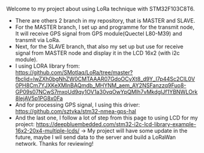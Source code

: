 Welcome to my project about using LoRa technique with STM32F103C8T6.
- There are others 2 branch in my repository, that is MASTER and SLAVE.
- For the MASTER branch, I set up and programme for the transmit node, It will receive GPS signal from GPS module(Quectel L80-M39) and transmit via LoRa.
- Next, for the SLAVE branch, that also my set up but use for receive signal from MASTER node and display it in the LCD 16x2 (with i2c module).
- I using LORA library from:
  https://github.com/SMotlaq/LoRa/tree/master?fbclid=IwZXh0bgNhZW0CMTAAAR07GdoOCyXt8_d9Y_I7p44Sc2CIL0V0PH8Cm7YJXKeXMlnBAQmdb_MHYNM_aem_AY2NSFanzzq9Fuo8-GP09s07NCwS7mxoUd9qy1OV1a30vqOwYpQMlh7vMkdglJf1YBNWLOrk8lejAV5p1PG8x0Fa
- And for processing GPS signal, I using this driver:
  https://github.com/sztvka/stm32-nmea-gps-hal
- And the last one, I follow a lot of step from this page to using LCD for my project:
  https://deepbluembedded.com/stm32-i2c-lcd-library-example-16x2-20x4-multiple-lcds/
-> My project will have some update in the future, maybe I wil send data to the server and build a LoRaWan network.
  Thanks for reviewing!
